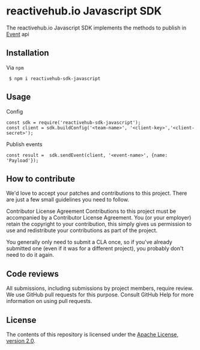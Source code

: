 # reactivehub.io Javascript SDK

The reactivehub.io Javascript SDK implements the methods to publish in [Event](https://docs.reactivehub.io/guide/events) api 

## Installation

Via ```npm```

``` $ npm i reactivehub-sdk-javascript```

## Usage

Config

```
const sdk = require('reactivehub-sdk-javascript');
const client = sdk.buildConfig('<team-name>', '<client-key>','<client-secret>');
```

Publish events
```
const result =  sdk.sendEvent(client, '<event-name>', {name: 'Payload'});
```

## How to contribute
We'd love to accept your patches and contributions to this project. There are just a few small guidelines you need to follow.

Contributor License Agreement
Contributions to this project must be accompanied by a Contributor License Agreement. You (or your employer) retain the copyright to your contribution, this simply gives us permission to use and redistribute your contributions as part of the project.

You generally only need to submit a CLA once, so if you've already submitted one (even if it was for a different project), you probably don't need to do it again.

## Code reviews
All submissions, including submissions by project members, require review. We use GitHub pull requests for this purpose. Consult GitHub Help for more information on using pull requests.

## License

The contents of this repository is licensed under the
[Apache License, version 2.0](http://www.apache.org/licenses/LICENSE-2.0).





